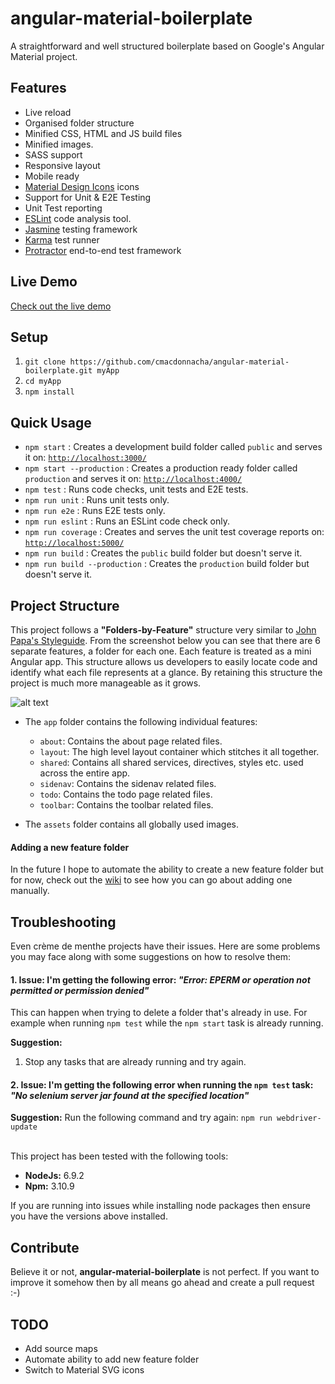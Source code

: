 # angular-material-boilerplate
A straightforward and well structured boilerplate based on Google's Angular Material project.

## Features
* Live reload
* Organised folder structure
* Minified CSS, HTML and JS build files
* Minified images.
* SASS support
* Responsive layout
* Mobile ready
* [Material Design Icons](https://material.io/icons/) icons
* Support for Unit & E2E Testing
* Unit Test reporting
* [ESLint](http://eslint.org/) code analysis tool.
* [Jasmine](http://jasmine.github.io/2.3/introduction.html) testing framework
* [Karma](http://karma-runner.github.io/0.13/index.html) test runner
* [Protractor](https://angular.github.io/protractor/#/)  end-to-end test framework

## Live Demo
[Check out the live demo](http://cmacdonnacha.github.io/angular-material-boilerplate/)

## Setup
1. `git clone https://github.com/cmacdonnacha/angular-material-boilerplate.git myApp`
2. `cd myApp`
3. `npm install`

## Quick Usage
* `npm start` : Creates a development build folder called `public` and serves it on: [`http://localhost:3000/`](http://localhost:3000/)
* `npm start --production` : Creates a production ready folder called `production` and serves it on: [`http://localhost:4000/`](http://localhost:4000/)
* `npm test` : Runs code checks, unit tests and E2E tests.
* `npm run unit` : Runs unit tests only.
* `npm run e2e` : Runs E2E tests only. 
* `npm run eslint` : Runs an ESLint code check only.
* `npm run coverage` : Creates and serves the unit test coverage reports on: [`http://localhost:5000/`](http://localhost:5000/)
* `npm run build` : Creates the `public` build folder but doesn't serve it.
* `npm run build --production` : Creates the `production` build folder but doesn't serve it.

## Project Structure
This project follows a **"Folders-by-Feature"** structure very similar to [John Papa's Styleguide](https://github.com/johnpapa/angular-styleguide#application-structure). From the screenshot below you can see that there are 6 separate features, a folder for each one.
Each feature is treated as a mini Angular app. This structure allows us developers to easily locate code and identify what each file represents at a glance.
By retaining this structure the project is much more manageable as it grows.

![alt text](http://i.imgur.com/9jYKIoi.png "Folders-by-Feature structure")

* The `app` folder contains the following individual features:
    * `about`: Contains the about page related files.
    * `layout`: The high level layout container which stitches it all together.
    * `shared`: Contains all shared services, directives, styles etc. used across the entire app.
    * `sidenav`: Contains the sidenav related files.
    * `todo`: Contains the todo page related files.
    * `toolbar`: Contains the toolbar related files.

* The `assets` folder contains all globally used images.

#### Adding a new feature folder
In the future I hope to automate the ability to create a new feature folder but for now, check out the [wiki](https://github.com/cmacdonnacha/angular-material-boilerplate/wiki/How-to-add-a-new-feature) to see how you can go about adding one manually.

## Troubleshooting
Even crème de menthe projects have their issues. Here are some problems you may face along with some suggestions on how to resolve them:

#### 1. Issue: I'm getting the following error: ***"Error: EPERM or operation not permitted or permission denied"***
This can happen when trying to delete a folder that's already in use. For example when running `npm test` while the `npm start` task is already running.

**Suggestion:**

1. Stop any tasks that are already running and try again.

#### 2. Issue: I'm getting the following error when running the `npm test` task: ***"No selenium server jar found at the specified location"***
**Suggestion:** Run the following command and try again: `npm run webdriver-update`
<br>
<br>

This project has been tested with the following tools:
* **NodeJs:** 6.9.2
* **Npm:** 3.10.9

If you are running into issues while installing node packages then ensure you have the versions above installed.

## Contribute
Believe it or not, **angular-material-boilerplate** is not perfect. If you want to improve it somehow then by all means go ahead and create a pull request :-)

## TODO
- Add source maps
- Automate ability to add new feature folder
- Switch to Material SVG icons
